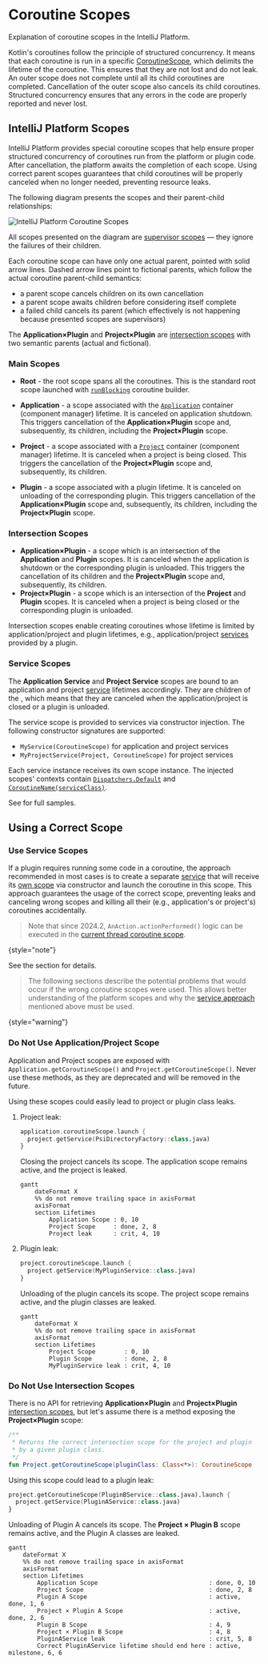 <!-- Copyright 2000-2025 JetBrains s.r.o. and contributors. Use of this source code is governed by the Apache 2.0 license. -->

# Coroutine Scopes
<primary-label ref="2024.1"/>

<link-summary>Explanation of coroutine scopes in the IntelliJ Platform.</link-summary>

<include from="coroutines_snippets.md" element-id="learnCoroutines"/>

Kotlin's coroutines follow the principle of structured concurrency.
It means that each coroutine is run in a specific [CoroutineScope](https://kotlinlang.org/api/kotlinx.coroutines/kotlinx-coroutines-core/kotlinx.coroutines/-coroutine-scope/), which delimits the lifetime of the coroutine.
This ensures that they are not lost and do not leak.
An outer scope does not complete until all its child coroutines are completed.
Cancellation of the outer scope also cancels its child coroutines.
Structured concurrency ensures that any errors in the code are properly reported and never lost.

## IntelliJ Platform Scopes

IntelliJ Platform provides special coroutine scopes that help ensure proper structured concurrency of coroutines run from the platform or plugin code.
After cancellation, the platform awaits the completion of each scope.
Using correct parent scopes guarantees that child coroutines will be properly canceled when no longer needed, preventing resource leaks.

The following diagram presents the scopes and their parent-child relationships:

![IntelliJ Platform Coroutine Scopes](intellij_platform_coroutine_scopes.svg)

All scopes presented on the diagram are [supervisor scopes](https://kotlinlang.org/api/kotlinx.coroutines/kotlinx-coroutines-core/kotlinx.coroutines/supervisor-scope.html) — they ignore the failures of their children.

Each coroutine scope can have only one actual parent, pointed with solid arrow lines.
Dashed arrow lines point to fictional parents, which follow the actual coroutine parent-child semantics:
- a parent scope cancels children on its own cancellation
- a parent scope awaits children before considering itself complete
- a failed child cancels its parent (which effectively is not happening because presented scopes are supervisors)

The **Application×Plugin** and **Project×Plugin** are [intersection scopes](#intersection-scopes) with two semantic parents (actual and fictional).

### Main Scopes

- **Root** - the root scope spans all the coroutines.
  This is the standard root scope launched with [`runBlocking`](https://kotlinlang.org/api/kotlinx.coroutines/kotlinx-coroutines-core/kotlinx.coroutines/run-blocking.html) coroutine builder.

- **Application** - a scope associated with the [`Application`](%gh-ic%/platform/core-api/src/com/intellij/openapi/application/Application.java) container (component manager) lifetime.
  It is canceled on application shutdown.
  This triggers cancellation of the **Application×Plugin** scope and, subsequently, its children, including the **Project×Plugin** scope.

- **Project** - a scope associated with a [`Project`](%gh-ic%/platform/core-api/src/com/intellij/openapi/project/Project.java) container (component manager) lifetime.
  It is canceled when a project is being closed.
  This triggers the cancellation of the **Project×Plugin** scope and, subsequently, its children.

- **Plugin** - a scope associated with a plugin lifetime.
  It is canceled on unloading of the corresponding plugin.
  This triggers cancellation of the **Application×Plugin** scope and, subsequently, its children, including the **Project×Plugin** scope.

### Intersection Scopes

- **Application×Plugin** - a scope which is an intersection of the **Application** and **Plugin** scopes.
  It is canceled when the application is shutdown or the corresponding plugin is unloaded.
  This triggers the cancellation of its children and the **Project×Plugin** scope and, subsequently, its children.
- **Project×Plugin** - a scope which is an intersection of the **Project** and **Plugin** scopes.
  It is canceled when a project is being closed or the corresponding plugin is unloaded.

Intersection scopes enable creating coroutines whose lifetime is limited by application/project and plugin lifetimes, e.g.,
application/project [services](plugin_services.md) provided by a plugin.

### Service Scopes

<snippet id="serviceScopes">

The **Application Service** and **Project Service** scopes are bound to an application and project [service](plugin_services.md#types) lifetimes accordingly.
They are children of the [](coroutine_scopes.md#intersection-scopes), which means that they are canceled when the application/project is closed or a plugin is unloaded.

The service scope is provided to services via constructor injection.
The following constructor signatures are supported:

- `MyService(CoroutineScope)` for application and project services
- `MyProjectService(Project, CoroutineScope)` for project services

Each service instance receives its own scope instance.
The injected scopes' contexts contain [`Dispatchers.Default`](https://kotlinlang.org/api/kotlinx.coroutines/kotlinx-coroutines-core/kotlinx.coroutines/-dispatchers/-default.html) and [`CoroutineName(serviceClass)`](https://kotlinlang.org/api/kotlinx.coroutines/kotlinx-coroutines-core/kotlinx.coroutines/-coroutine-name/).

See [](launching_coroutines.md#launching-coroutine-from-service-scope) for full samples.

</snippet>

## Using a Correct Scope

### Use Service Scopes

If a plugin requires running some code in a coroutine, the approach recommended in most cases is to create a separate [service](plugin_services.md) that will receive its [own scope](#service-scopes) via constructor and launch the coroutine in this scope.
This approach guarantees the usage of the correct scope, preventing leaks and canceling wrong scopes and killing all their (e.g., application's or project's) coroutines accidentally.

> Note that since 2024.2, `AnAction.actionPerformed()` logic can be executed in the [current thread coroutine scope](launching_coroutines.md#using-currentthreadcoroutinescope).
>
{style="note"}

See the [](launching_coroutines.md) section for details.

> The following sections describe the potential problems that would occur if the wrong coroutine scopes were used.
> This allows better understanding of the platform scopes and why the [service approach](#use-service-scopes) mentioned above must be used.
>
{style="warning"}

### Do Not Use Application/Project Scope

Application and Project scopes are exposed with `Application.getCoroutineScope()` and `Project.getCoroutineScope()`.
Never use these methods, as they are deprecated and will be removed in the future.

Using these scopes could easily lead to project or plugin class leaks.

1. Project leak:
    ```kotlin
    application.coroutineScope.launch {
      project.getService(PsiDirectoryFactory::class.java)
    }
    ```
    Closing the project cancels its scope.
    The application scope remains active, and the project is leaked.

    ```mermaid
    gantt
        dateFormat X
        %% do not remove trailing space in axisFormat
        axisFormat ‎
        section Lifetimes
            Application Scope : 0, 10
            Project Scope     : done, 2, 8
            Project leak      : crit, 4, 10
    ```

2. Plugin leak:
    ```kotlin
    project.coroutineScope.launch {
      project.getService(MyPluginService::class.java)
    }
    ```
    Unloading of the plugin cancels its scope.
    The project scope remains active, and the plugin classes are leaked.

    ```mermaid
    gantt
        dateFormat X
        %% do not remove trailing space in axisFormat
        axisFormat ‎
        section Lifetimes
            Project Scope        : 0, 10
            Plugin Scope         : done, 2, 8
            MyPluginService leak : crit, 4, 10
    ```

### Do Not Use Intersection Scopes

There is no API for retrieving **Application×Plugin** and **Project×Plugin** [intersection scopes](#intersection-scopes),
but let's assume there is a method exposing the **Project×Plugin** scope:

```kotlin
/**
 * Returns the correct intersection scope for the project and plugin
 * by a given plugin class.
 */
fun Project.getCoroutineScope(pluginClass: Class<*>): CoroutineScope
```

Using this scope could lead to a plugin leak:

```kotlin
project.getCoroutineScope(PluginBService::class.java).launch {
  project.getService(PluginAService::class.java)
}
```

Unloading of Plugin A cancels its scope.
The **Project × Plugin B** scope remains active, and the Plugin A classes are leaked.

```mermaid
gantt
    dateFormat X
    %% do not remove trailing space in axisFormat
    axisFormat ‎
    section Lifetimes
        Application Scope                               : done, 0, 10
        Project Scope                                   : done, 2, 8
        Plugin A Scope                                  : active, done, 1, 6
        Project × Plugin A Scope                        : active, done, 2, 6
        Plugin B Scope                                  : 4, 9
        Project × Plugin B Scope                        : 4, 8
        PluginAService leak                             : crit, 5, 8
        Correct PluginAService lifetime should end here : active, milestone, 6, 6
```

<include from="snippets.topic" element-id="missingContent"/>
